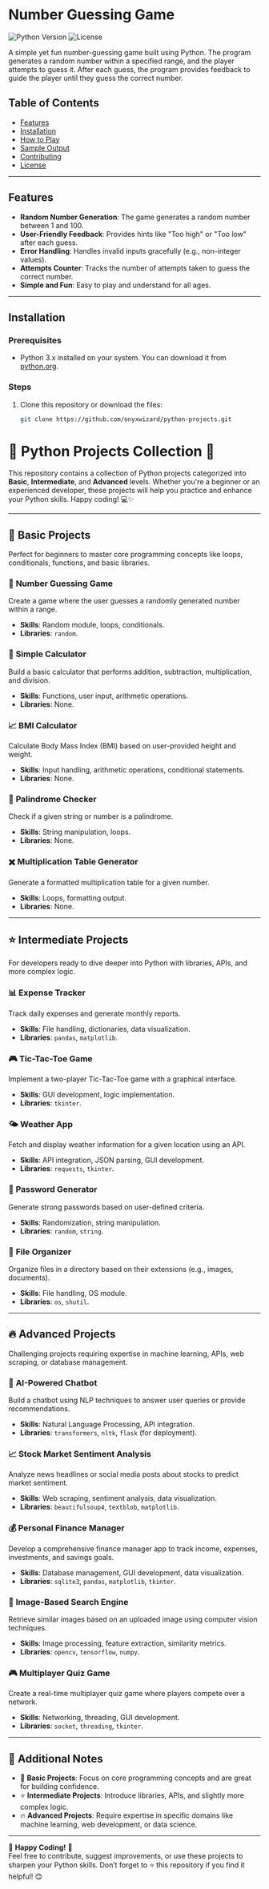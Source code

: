 # Number Guessing Game

![Python Version](https://img.shields.io/badge/Python-3.x-blue) ![License](https://img.shields.io/badge/License-MIT-green)

A simple yet fun number-guessing game built using Python. The program generates a random number within a specified range, and the player attempts to guess it. After each guess, the program provides feedback to guide the player until they guess the correct number.

## Table of Contents

- [Features](#features)
- [Installation](#installation)
- [How to Play](#how-to-play)
- [Sample Output](#sample-output)
- [Contributing](#contributing)
- [License](#license)

---

## Features

- **Random Number Generation**: The game generates a random number between 1 and 100.
- **User-Friendly Feedback**: Provides hints like "Too high" or "Too low" after each guess.
- **Error Handling**: Handles invalid inputs gracefully (e.g., non-integer values).
- **Attempts Counter**: Tracks the number of attempts taken to guess the correct number.
- **Simple and Fun**: Easy to play and understand for all ages.

---

## Installation

### Prerequisites

- Python 3.x installed on your system. You can download it from [python.org](https://www.python.org/downloads/).

### Steps

1. Clone this repository or download the files:
   ```bash
   git clone https://github.com/onyxwizard/python-projects.git

# 🚀 **Python Projects Collection** 🌟

This repository contains a collection of Python projects categorized into **Basic**, **Intermediate**, and **Advanced** levels. Whether you're a beginner or an experienced developer, these projects will help you practice and enhance your Python skills. Happy coding! 💻✨

---

## 🌱 **Basic Projects**

Perfect for beginners to master core programming concepts like loops, conditionals, functions, and basic libraries.

### 🎲 **Number Guessing Game**
Create a game where the user guesses a randomly generated number within a range.  
- **Skills**: Random module, loops, conditionals.  
- **Libraries**: `random`.

### 🧮 **Simple Calculator**
Build a basic calculator that performs addition, subtraction, multiplication, and division.  
- **Skills**: Functions, user input, arithmetic operations.  
- **Libraries**: None.

### 📈 **BMI Calculator**
Calculate Body Mass Index (BMI) based on user-provided height and weight.  
- **Skills**: Input handling, arithmetic operations, conditional statements.  
- **Libraries**: None.

### 🔄 **Palindrome Checker**
Check if a given string or number is a palindrome.  
- **Skills**: String manipulation, loops.  
- **Libraries**: None.

### ✖️ **Multiplication Table Generator**
Generate a formatted multiplication table for a given number.  
- **Skills**: Loops, formatting output.  
- **Libraries**: None.

---

## ⭐ **Intermediate Projects**

For developers ready to dive deeper into Python with libraries, APIs, and more complex logic.

### 📊 **Expense Tracker**
Track daily expenses and generate monthly reports.  
- **Skills**: File handling, dictionaries, data visualization.  
- **Libraries**: `pandas`, `matplotlib`.

### 🎮 **Tic-Tac-Toe Game**
Implement a two-player Tic-Tac-Toe game with a graphical interface.  
- **Skills**: GUI development, logic implementation.  
- **Libraries**: `tkinter`.

### 🌤️ **Weather App**
Fetch and display weather information for a given location using an API.  
- **Skills**: API integration, JSON parsing, GUI development.  
- **Libraries**: `requests`, `tkinter`.

### 🔑 **Password Generator**
Generate strong passwords based on user-defined criteria.  
- **Skills**: Randomization, string manipulation.  
- **Libraries**: `random`, `string`.

### 📂 **File Organizer**
Organize files in a directory based on their extensions (e.g., images, documents).  
- **Skills**: File handling, OS module.  
- **Libraries**: `os`, `shutil`.

---

## 🔥 **Advanced Projects**

Challenging projects requiring expertise in machine learning, APIs, web scraping, or database management.

### 🤖 **AI-Powered Chatbot**
Build a chatbot using NLP techniques to answer user queries or provide recommendations.  
- **Skills**: Natural Language Processing, API integration.  
- **Libraries**: `transformers`, `nltk`, `flask` (for deployment).

### 📈 **Stock Market Sentiment Analysis**
Analyze news headlines or social media posts about stocks to predict market sentiment.  
- **Skills**: Web scraping, sentiment analysis, data visualization.  
- **Libraries**: `beautifulsoup4`, `textblob`, `matplotlib`.

### 💰 **Personal Finance Manager**
Develop a comprehensive finance manager app to track income, expenses, investments, and savings goals.  
- **Skills**: Database management, GUI development, data visualization.  
- **Libraries**: `sqlite3`, `pandas`, `matplotlib`, `tkinter`.

### 📸 **Image-Based Search Engine**
Retrieve similar images based on an uploaded image using computer vision techniques.  
- **Skills**: Image processing, feature extraction, similarity metrics.  
- **Libraries**: `opencv`, `tensorflow`, `numpy`.

### 🎮 **Multiplayer Quiz Game**
Create a real-time multiplayer quiz game where players compete over a network.  
- **Skills**: Networking, threading, GUI development.  
- **Libraries**: `socket`, `threading`, `tkinter`.

---

## 📝 **Additional Notes**

- 🌱 **Basic Projects**: Focus on core programming concepts and are great for building confidence.  
- ⭐ **Intermediate Projects**: Introduce libraries, APIs, and slightly more complex logic.  
- 🔥 **Advanced Projects**: Require expertise in specific domains like machine learning, web development, or data science.

---

🌟 **Happy Coding!** 🌟  
Feel free to contribute, suggest improvements, or use these projects to sharpen your Python skills. Don’t forget to ⭐ this repository if you find it helpful! 😊
